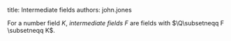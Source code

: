 title: Intermediate fields
authors:
    john.jones

For a number field $K$, *intermediate fields* $F$ are fields with $\Q\subsetneqq F \subsetneqq K$.
